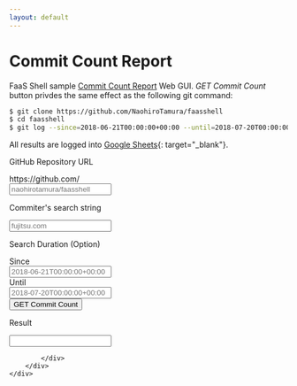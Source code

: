 ```yaml
---
layout: default
---
```

# Commit Count Report

FaaS Shell sample [Commit Count Report][1] Web GUI. *GET Commit Count* button privdes the same effect as the following git command:

```sh
$ git clone https://github.com/NaohiroTamura/faasshell
$ cd faasshell
$ git log --since=2018-06-21T00:00:00+00:00 --until=2018-07-20T00:00:00+00:00 --no-merges --format=%ae | grep fujitsu.com | wc -l
```

All results are logged into [Google Sheets][2]{: target="_blank"}.

[1]: https://github.com/NaohiroTamura/faasshell/blob/master/samples/demo_commit_count_report.md "Commit Count Report"
[2]: https://docs.google.com/spreadsheets/d/1ywCxG8xTKOYK89AEZIqgpTvbvpbrb1s4H_bMVvKV59I/edit#gid=0 "Google Sheets"

<div class="container-fluid">
    <div class="row">
        <div class="col-md-12">
            <div class="jumbotron">

<label for="github-url">GitHub Repository URL</label>
<div class="input-group mb-3">
    <div class="input-group-prepend">
        <span class="input-group-text" id="basic-addon1">https://github.com/</span>
    </div>
        <input type="text" class="form-control" id="github-url" placeholder="naohirotamura/faasshell" aria-describedby="basic-addon1">
    </div>

<label for="commiter-search">Commiter's search string</label>
<div class="input-group mb-3">
    <input type="text" class="form-control" id="commiter-search" placeholder="fujitsu.com" aria-label="fujitsu.com">
</div>

<label for="basic-url">Search Duration (Option)</label>
<div class="input-group mb-3">
    <div class="input-group-prepend">
        <span class="input-group-text" id="basic-addon3">Since</span>
    </div>
    <input type="text" class="form-control" id="date-since" placeholder="2018-06-21T00:00:00+00:00" aria-label="Since" aria-describedby="basic-addon3">
</div>

<div class="input-group mb-3">
    <div class="input-group-prepend">
        <span class="input-group-text" id="basic-addon4">Until</span>
    </div>
    <input type="text" class="form-control" id="date-until" placeholder="2018-07-20T00:00:00+00:00" aria-label="Until" aria-describedby="basic-addon4">
</div>

<div class="input-group mb-3">
    <button id="mybutton" class="btn btn-primary btn-large">GET Commit Count</button>
</div>

<label for="search-result">Result</label>
<div class="input-group mb-3">
    <input type="text" class="form-control" id="search-result">
</div>

            </div>
        </div>
    </div>
</div>

<script>
$(document).ready(function(){
    console.log("button action loading");
    console.log(`#commiter-search = ${$('#commiter-search').val()}`);
    console.log(`#github-url = ${$('#github-url').val()}`);
    console.log(`#date-since = ${$('#date-since').val()}`);
    console.log(`#date-until = ${$('#date-until').val()}`);
    $("#mybutton").click(function(){
        console.log("button clicked");
        $('#search-result').val("");
        console.log(`#commiter-search = ${$('#commiter-search').val()}`);
        console.log(`#github-url = ${$('#github-url').val()}`);
        let github = $('#github-url').val().split('/');
        console.log(`owner = ${github[0]}`);
        console.log(`name = ${github[1]}`);
        console.log(`#date-since = ${$('#date-since').val()}`);
        console.log(`#date-until = ${$('#date-until').val()}`);
        $.ajax({
            async: true,
            type: 'POST',
            url: 'https://protected-depths-49487.herokuapp.com/statemachine/commit_count_report.json?blocking=true',
            //url: 'http://127.0.0.1:8080/statemachine/commit_count_report.json?blocking=true',
            headers: {
                'Authorization': 'Basic ' + btoa('ec29e90c-188d-11e8-bb72-00163ec1cd01:0b82fe63b6bd450519ade02c3cb8f77ee581f25a810db28f3910e6cdd9d041bf')
            },
            contentType: 'application/json; charset=utf-8',
            data: JSON.stringify({
                input: {
                    github: {
                        target: $('#commiter-search').val(),       // 'fujitsu.com',
                        owner:  github[0],                        // 'naohirotamura',
                        name:   github[1],                        // 'faasshell',
                        since:  $('#date-since').val(),           // '2018-06-21T00:00:00+00:00',
                        until:  $('#date-until').val(),           // '2018-07-20T00:00:00+00:00'
                    },
                    gsheet: {
                        sheetId: '1ywCxG8xTKOYK89AEZIqgpTvbvpbrb1s4H_bMVvKV59I'
                    }
                }
            }),
            dataType: 'json', // PreFlight
        }).done(function(data, status){
            console.log("Data: " + JSON.stringify(data) + "\nStatus: " + status);
            $('#search-result').val(data.output.github.output.values[0][5]);
            console.log("Result: " + data.output.github.output.values[0][5] + "\n");
        }).fail(function(xhr, status, error){
            console.log("Failed: " + error + "\nStatus: " + status);
            $('#search-result').val(status);
        });
        console.log("button action done");
    });
});
</script>
